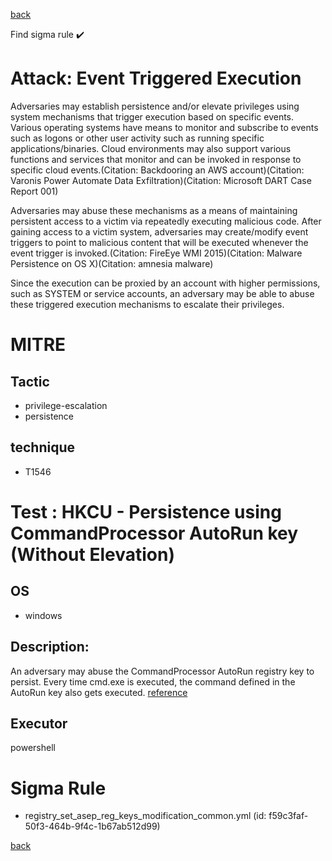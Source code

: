 
[back](../index.md)

Find sigma rule :heavy_check_mark: 

# Attack: Event Triggered Execution 

Adversaries may establish persistence and/or elevate privileges using system mechanisms that trigger execution based on specific events. Various operating systems have means to monitor and subscribe to events such as logons or other user activity such as running specific applications/binaries. Cloud environments may also support various functions and services that monitor and can be invoked in response to specific cloud events.(Citation: Backdooring an AWS account)(Citation: Varonis Power Automate Data Exfiltration)(Citation: Microsoft DART Case Report 001)

Adversaries may abuse these mechanisms as a means of maintaining persistent access to a victim via repeatedly executing malicious code. After gaining access to a victim system, adversaries may create/modify event triggers to point to malicious content that will be executed whenever the event trigger is invoked.(Citation: FireEye WMI 2015)(Citation: Malware Persistence on OS X)(Citation: amnesia malware)

Since the execution can be proxied by an account with higher permissions, such as SYSTEM or service accounts, an adversary may be able to abuse these triggered execution mechanisms to escalate their privileges. 

# MITRE
## Tactic
  - privilege-escalation
  - persistence


## technique
  - T1546


# Test : HKCU - Persistence using CommandProcessor AutoRun key (Without Elevation)
## OS
  - windows


## Description:
An adversary may abuse the CommandProcessor AutoRun registry key to persist. Every time cmd.exe is executed, the command defined in the AutoRun key also gets executed.
[reference](https://devblogs.microsoft.com/oldnewthing/20071121-00/?p=24433)

## Executor
powershell

# Sigma Rule
 - registry_set_asep_reg_keys_modification_common.yml (id: f59c3faf-50f3-464b-9f4c-1b67ab512d99)



[back](../index.md)
